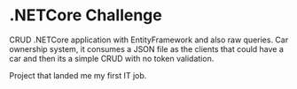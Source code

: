 # .NETCore Challenge

CRUD .NETCore application with EntityFramework and also raw queries. Car ownership system, it consumes a JSON file as the clients that could have a car and then its a simple CRUD with no token validation.

Project that landed me my first IT job.
